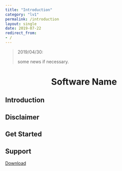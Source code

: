 ```yaml
---
title: "Introduction"
category: "lv1"
permalink: /introduction
layout: single
date: 2019-07-22
redirect_from:
- /
---
```


> 2019/04/30:
>
> some news if necessary.


# **<center>Software Name</center>**

## Introduction


## Disclaimer


## Get Started


## Support


<div class="pagination">
	<a class="right" href="{{ '/download' | absolute_url }}"> Download <i class="fa fa-arrow-circle-right"></i></a>
</div>